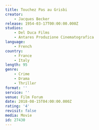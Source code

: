 ```yaml
---
title: Touchez Pas au Grisbi
creator:
    - Jacques Becker
release: 1954-03-17T00:00:00.000Z
studios:
    - Del Duca Films
    - Antares Produzione Cinematografica
language:
    - French
country:
    - France
    - Italy
length: 95
genre:
    - Crime
    - Drama
    - Thriller
format: ''
service: ''
venue: Film Forum
date: 2018-08-15T04:00:00.000Z
rating: '4'
revisit: false
media: Movie
id: 27430
---
```



